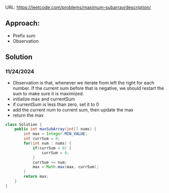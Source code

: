 URL: https://leetcode.com/problems/maximum-subarray/description/

## Approach:
- Prefix sum
- Observation

## Solution
### 11/24/2024
- Observation is that, whenever we iterate from left the right for each number. If the current sum before that is negative, we should restart the sum to make sure it is maximized.
- initialize max and currentSum
- if currentSum is less than zero, set it to 0
- add the current num to current sum, then update the max
- return the max

```java
class Solution {
    public int maxSubArray(int[] nums) {
        int max = Integer.MIN_VALUE;
        int currSum = 0;
        for(int num : nums) {
            if(currSum < 0) {
                currSum = 0;
            }
            currSum += num;
            max = Math.max(max, currSum);
        }
        return max;
    }
}
```